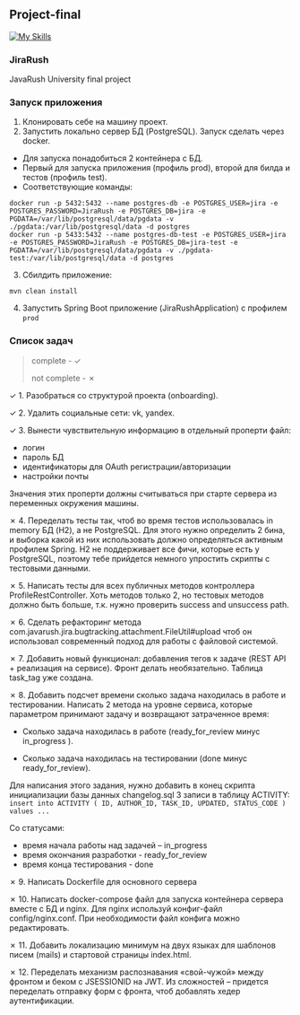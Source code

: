 ## Project-final
[![My Skills](https://skillicons.dev/icons?i=idea,java,postgres,hibernate,maven,html,spring,docker)](https://skillicons.dev)

### JiraRush

JavaRush University final project

### Запуск приложения

1. Клонировать себе на машину проект.
2. Запустить локально сервер БД (PostgreSQL). Запуск сделать через docker.
- Для запуска понадобиться 2 контейнера с БД. 
- Первый для запуска приложения (профиль prod), второй для билда и тестов (профиль test). 
- Соответствующие команды:
```
docker run -p 5432:5432 --name postgres-db -e POSTGRES_USER=jira -e POSTGRES_PASSWORD=JiraRush -e POSTGRES_DB=jira -e PGDATA=/var/lib/postgresql/data/pgdata -v ./pgdata:/var/lib/postgresql/data -d postgres
docker run -p 5433:5432 --name postgres-db-test -e POSTGRES_USER=jira -e POSTGRES_PASSWORD=JiraRush -e POSTGRES_DB=jira-test -e PGDATA=/var/lib/postgresql/data/pgdata -v ./pgdata-test:/var/lib/postgresql/data -d postgres
```
3. Сбилдить приложение: 
```
mvn clean install
```
4. Запустить Spring Boot приложение (JiraRushApplication) с профилем `prod`

### Список задач 
> complete - &check;
> 
> not complete - &cross;

&check; 1. Разобраться со структурой проекта (onboarding).

&check; 2. Удалить социальные сети: vk, yandex.

&check; 3. Вынести чувствительную информацию в отдельный проперти файл:
   - логин
   - пароль БД
   - идентификаторы для OAuth регистрации/авторизации
   - настройки почты
   
Значения этих проперти должны считываться при старте сервера из переменных окружения машины.

&cross; 4. Переделать тесты так, чтоб во время тестов использовалась in memory БД (H2), а не PostgreSQL. Для этого нужно определить 2 бина, и выборка какой из них использовать должно определяться активным профилем Spring. H2 не поддерживает все фичи, которые есть у PostgreSQL, поэтому тебе прийдется немного упростить скрипты с тестовыми данными.

&cross; 5. Написать тесты для всех публичных методов контроллера ProfileRestController. Хоть методов только 2, но тестовых методов должно быть больше, т.к. нужно проверить success and unsuccess path.

&cross; 6. Сделать рефакторинг метода com.javarush.jira.bugtracking.attachment.FileUtil#upload чтоб он использовал современный подход для работы с файловой системой.

&cross; 7. Добавить новый функционал: добавления тегов к задаче (REST API + реализация на сервисе). Фронт делать необязательно. Таблица task_tag уже создана.

&cross; 8. Добавить подсчет времени сколько задача находилась в работе и тестировании. Написать 2 метода на уровне сервиса, которые параметром принимают задачу и возвращают затраченное время:
        
- Сколько задача находилась в работе (ready_for_review минус in_progress ).
        
- Сколько задача находилась на тестировании (done минус ready_for_review).

Для написания этого задания, нужно добавить в конец скрипта инициализации базы данных changelog.sql 3 записи в таблицу ACTIVITY:
`insert into ACTIVITY ( ID, AUTHOR_ID, TASK_ID, UPDATED, STATUS_CODE ) values ...`

Со статусами:
- время начала работы над задачей – in_progress
- время окончания разработки - ready_for_review
- время конца тестирования - done

&cross; 9. Написать Dockerfile для основного сервера

&cross; 10. Написать docker-compose файл для запуска контейнера сервера вместе с БД и nginx. Для nginx используй конфиг-файл config/nginx.conf. При необходимости файл конфига можно редактировать.

&cross; 11. Добавить локализацию минимум на двух языках для шаблонов писем (mails) и стартовой страницы index.html.

&cross; 12. Переделать механизм распознавания «свой-чужой» между фронтом и беком с JSESSIONID на JWT. Из сложностей – придется переделать отправку форм с фронта, чтоб добавлять хедер аутентификации.